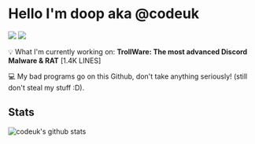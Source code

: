 # **Hello I'm doop aka @codeuk**

[![](https://img.shields.io/badge/-@codeuk-%23181717?style=flat-square&logo=github)](https://github.com/codeuk)
[![](https://img.shields.io/badge/Website-doop.fun-black)](https://doop.fun)

💡 What I'm currently working on: **TrollWare: The most advanced Discord Malware & RAT** [1.4K LINES]

💻 My bad programs go on this Github, don't take anything seriously! (still don't steal my stuff :D).

## Stats

![codeuk's github stats](https://github-readme-stats.vercel.app/api?username=codeuk&show_icons=true&theme=dracula)

